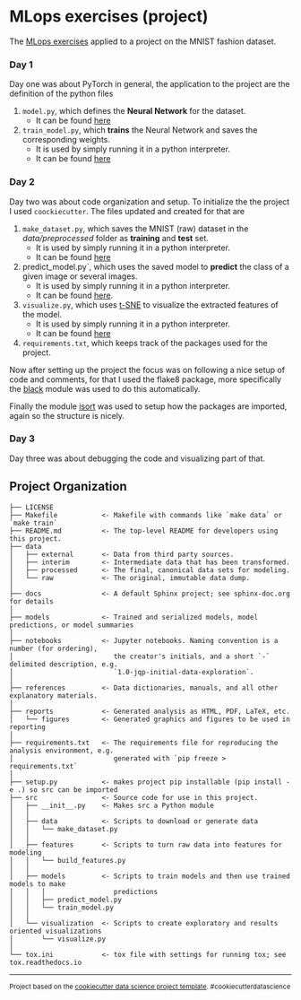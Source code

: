 MLops exercises (project)
==============================

The [MLops exercises](https://github.com/SkafteNicki/dtu_mlops) applied to a project on the MNIST fashion dataset. 

### Day 1 

Day one was about PyTorch in general, the application to the project are the definition of the python files

1. `model.py`, which defines the **Neural Network** for the dataset.  
   - It can be found [here](/src/models/model.py)
3. `train_model.py`, which **trains** the Neural Network and saves the corresponding weights.  
   - It is used by simply running it in a python interpreter.
   - It can be found [here](/src/models/train_model.py)

### Day 2

Day two was about code organization and setup. To initialize the the project I used `coockiecutter`. The files updated and created for that are 

1. `make_dataset.py`, which saves the MNIST (raw) dataset in the *data/preprocessed* folder as **training** and **test** set.  
   - It is used by simply running it in a python interpreter. 
   - It can be found [here](/src/data/make_dataset.py)
2. predict_model.py`, which uses the saved model to **predict** the class of a given image or several images.  
   - It is used by simply running it in a python interpreter.
   - It can be found [here](/src/models/predict_model.py).
3. `visualize.py`, which uses [t-SNE](https://scikit-learn.org/stable/modules/generated/sklearn.manifold.TSNE.html) to visualize the extracted features of the model.  
   - It is used by simply running it in a python interpreter. 
   - It can be found [here](/src/visualization/visualize.py)
4. `requirements.txt`, which keeps track of the packages used for the project. 

Now after setting up the project the focus was on following a nice setup of code and comments, for that I used the flake8 package, more specifically the [black](https://github.com/psf/black) module was used to do this automatically. 

Finally the module [isort](https://github.com/PyCQA/isort) was used to setup how the packages are imported, again so the structure is nicely. 

### Day 3

Day three was about debugging the code and visualizing part of that. 





Project Organization
------------

    ├── LICENSE
    ├── Makefile           <- Makefile with commands like `make data` or `make train`
    ├── README.md          <- The top-level README for developers using this project.
    ├── data
    │   ├── external       <- Data from third party sources.
    │   ├── interim        <- Intermediate data that has been transformed.
    │   ├── processed      <- The final, canonical data sets for modeling.
    │   └── raw            <- The original, immutable data dump.
    │
    ├── docs               <- A default Sphinx project; see sphinx-doc.org for details
    │
    ├── models             <- Trained and serialized models, model predictions, or model summaries
    │
    ├── notebooks          <- Jupyter notebooks. Naming convention is a number (for ordering),
    │                         the creator's initials, and a short `-` delimited description, e.g.
    │                         `1.0-jqp-initial-data-exploration`.
    │
    ├── references         <- Data dictionaries, manuals, and all other explanatory materials.
    │
    ├── reports            <- Generated analysis as HTML, PDF, LaTeX, etc.
    │   └── figures        <- Generated graphics and figures to be used in reporting
    │
    ├── requirements.txt   <- The requirements file for reproducing the analysis environment, e.g.
    │                         generated with `pip freeze > requirements.txt`
    │
    ├── setup.py           <- makes project pip installable (pip install -e .) so src can be imported
    ├── src                <- Source code for use in this project.
    │   ├── __init__.py    <- Makes src a Python module
    │   │
    │   ├── data           <- Scripts to download or generate data
    │   │   └── make_dataset.py
    │   │
    │   ├── features       <- Scripts to turn raw data into features for modeling
    │   │   └── build_features.py
    │   │
    │   ├── models         <- Scripts to train models and then use trained models to make
    │   │   │                 predictions
    │   │   ├── predict_model.py
    │   │   └── train_model.py
    │   │
    │   └── visualization  <- Scripts to create exploratory and results oriented visualizations
    │       └── visualize.py
    │
    └── tox.ini            <- tox file with settings for running tox; see tox.readthedocs.io


--------

<p><small>Project based on the <a target="_blank" href="https://drivendata.github.io/cookiecutter-data-science/">cookiecutter data science project template</a>. #cookiecutterdatascience</small></p>